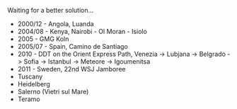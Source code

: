 <!-- 
.. link: 
.. description: 
.. tags: personal
.. date: 2013/08/14 17:32:09
.. title: My travels
.. slug: my-travels
-->

Waiting for a better solution...

* 2000/12 - Angola, Luanda
* 2004/08 - Kenya, Nairobi - Ol Moran - Isiolo
* 2005 - GMG Koln
* 2005/07 - Spain, Camino de Santiago
* 2010 - DDT on the Orient Express Path, Venezia -> Lubjana -> Belgrado -> Sofia -> Istanbul -> Meteore -> Igoumenitsa
* 2011 - Sweden, 22nd WSJ Jamboree
* Tuscany
* Heidelberg
* Salerno (Vietri sul Mare)
* Teramo
